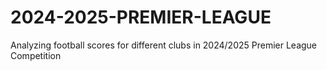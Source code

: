 # 2024-2025-PREMIER-LEAGUE
Analyzing football scores for different clubs in 2024/2025 Premier League Competition
